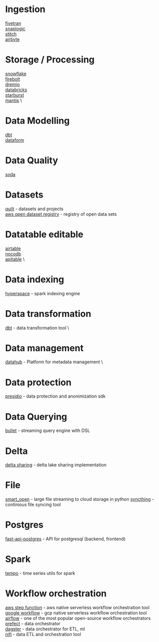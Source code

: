 # Ingestion
[fivetran](https://www.fivetran.com/) \
[snaplogic](https://www.snaplogic.com/) \
[stitch](https://www.stitchdata.com/)  \
[airbyte](https://airbyte.io/) 

# Storage / Processing
[snowflake](https://www.snowflake.com/) \
[firebolt](https://www.firebolt.io/) \
[dremio](https://www.dremio.com/) \
[databricks](https://databricks.com/) \
[starburst](https://www.starburst.io/) \
[mantis](https://netflix.github.io/mantis/) \

# Data Modelling
[dbt](https://www.getdbt.com/) \
[dataform](https://dataform.co/)

# Data Quality
[soda](https://github.com/sodadata/soda-core) 

# Datasets

[quilt](https://open.quiltdata.com/) - datasets and projects \
[aws open dataset registry](https://github.com/awslabs/open-data-registry) - registry of open data sets

# Datatable editable
[airtable](https://www.airtable.com/) \
[nocodb](https://github.com/nocodb/nocodb) \
[apitable](https://github.com/apitable/apitable) \

# Data indexing
[hyperspace](https://github.com/microsoft/hyperspace) - spark indexing engine

# Data transformation
[dbt](https://github.com/dbt-labs/dbt) - data transformation tool \

# Data management
[datahub](https://github.com/linkedin/datahub) - Platform for metadata management \

# Data protection
[presidio](https://github.com/microsoft/presidio/) - data protection and anonimization sdk

# Data Querying
[bullet](https://github.com/bullet-db) - streaming query engine with DSL

# Delta
[delta sharing](https://github.com/delta-io/delta-sharing) - delta lake sharing implementation

# File
[smart_open](https://github.com/RaRe-Technologies/smart_open) - large file streaming to cloud storage in python
[syncthing](https://github.com/syncthing/syncthing) - continious file syncing tool

# Postgres
[fast-api-postgres](https://github.com/tiangolo/full-stack-fastapi-postgresql) - API for postgresql (backend, frontend)

# Spark
[tempo](https://github.com/databrickslabs/tempo) - time series utils for spark

# Workflow orchestration

[aws step function](https://aws.amazon.com/ru/step-functions/) - aws native serverless workflow orchestration tool \
[google workflow](https://cloud.google.com/workflows) - gcp native serverless workflow orchestration tool \
[airflow](https://github.com/apache/airflow) - one of the most popular open-source workflow orchestrators \
[prefect](https://github.com/prefecthq/prefect) - data  orchestrator \
[dagster](https://github.com/dagster-io/dagster) - data orchestrator for ETL, ml \
[nifi](https://github.com/apache/nifi) - data ETL and orchestration tool 
